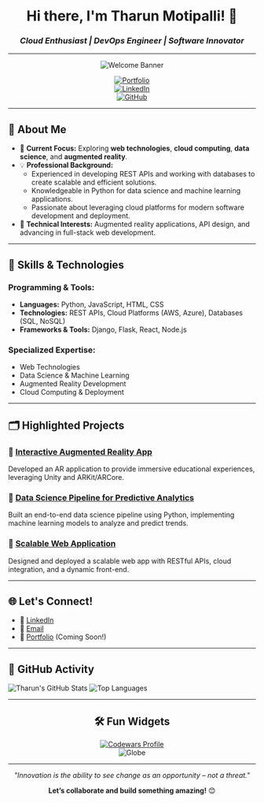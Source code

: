 <div align="center">

# Hi there, I'm **Tharun Motipalli**! 👋  
### *Cloud Enthusiast | DevOps Engineer | Software Innovator*

---

![Welcome Banner](https://raw.githubusercontent.com/yourusername/yourusername/main/assets/banner.png)

</div>

<div align="center">

[![Portfolio](https://img.shields.io/badge/Portfolio-Visit%20Now-brightgreen?style=for-the-badge)](https://yourportfolio.com)  
[![LinkedIn](https://img.shields.io/badge/LinkedIn-Connect-blue?style=for-the-badge&logo=linkedin)](https://www.linkedin.com/in/yourprofile)  
[![GitHub](https://img.shields.io/badge/GitHub-Follow-lightgrey?style=for-the-badge&logo=github)](https://github.com/yourusername)  

</div>

---

## 🚀 About Me

- 🌱 **Current Focus:** Exploring **web technologies**, **cloud computing**, **data science**, and **augmented reality**.
- 💡 **Professional Background:** 
  - Experienced in developing REST APIs and working with databases to create scalable and efficient solutions.
  - Knowledgeable in Python for data science and machine learning applications.
  - Passionate about leveraging cloud platforms for modern software development and deployment.
- 🔧 **Technical Interests:** Augmented reality applications, API design, and advancing in full-stack web development.

---

## 💼 Skills & Technologies

### **Programming & Tools:**
- **Languages:** Python, JavaScript, HTML, CSS
- **Technologies:** REST APIs, Cloud Platforms (AWS, Azure), Databases (SQL, NoSQL)
- **Frameworks & Tools:** Django, Flask, React, Node.js

### **Specialized Expertise:**
- Web Technologies
- Data Science & Machine Learning
- Augmented Reality Development
- Cloud Computing & Deployment

---

## 🗂 Highlighted Projects

### 🔹 [Interactive Augmented Reality App](https://github.com/yourusername/ar-project)  
Developed an AR application to provide immersive educational experiences, leveraging Unity and ARKit/ARCore.

### 🔹 [Data Science Pipeline for Predictive Analytics](https://github.com/yourusername/data-science-project)  
Built an end-to-end data science pipeline using Python, implementing machine learning models to analyze and predict trends.

### 🔹 [Scalable Web Application](https://github.com/yourusername/web-app-project)  
Designed and deployed a scalable web app with RESTful APIs, cloud integration, and a dynamic front-end.

---

## 🌐 Let's Connect!

- 💼 [LinkedIn](https://www.linkedin.com/in/yourprofile)  
- 📧 [Email](mailto:your.email@example.com)  
- 🌟 [Portfolio](https://yourportfolio.com) (Coming Soon!)

---

## 🎨 GitHub Activity

![Tharun's GitHub Stats](https://github-readme-stats.vercel.app/api?username=yourusername&show_icons=true&theme=radical)
![Top Languages](https://github-readme-stats.vercel.app/api/top-langs/?username=yourusername&layout=compact&theme=radical)

---

<div align="center">

## 🛠️ Fun Widgets

[![Codewars Profile](https://www.codewars.com/users/yourusername/badges/small)](https://www.codewars.com/users/yourusername)  
![Globe](https://github.com/yourusername/yourusername/raw/main/assets/globe.gif)

</div>

---

<div align="center">

_"Innovation is the ability to see change as an opportunity – not a threat."_

**Let’s collaborate and build something amazing!** 😊

</div>
